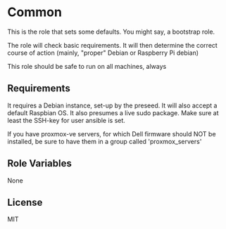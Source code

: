 Common
=========

This is the role that sets some defaults. You might say, a bootstrap role.

The role will check basic requirements. It will then determine the correct
course of action (mainly, "proper" Debian or Raspberry Pi debian)

This role should be safe to run on all machines, always

Requirements
------------

It requires a Debian instance, set-up by the preseed.
It will also accept a default Raspbian OS.
It also presumes a live sudo package.
Make sure at least the SSH-key for user ansible is set.

If you have proxmox-ve servers, for which Dell firmware should NOT be installed,
be sure to have them in a group called 'proxmox_servers'

Role Variables
--------------

None

License
-------

MIT
